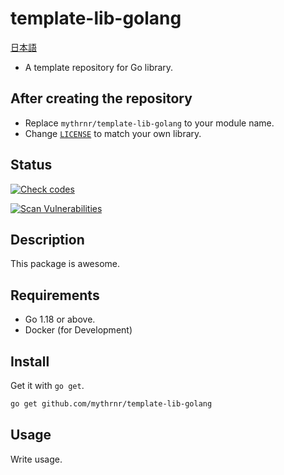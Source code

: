 # template-lib-golang

[日本語](./README.jp.md)

- A template repository for Go library.

## After creating the repository

- Replace `mythrnr/template-lib-golang` to your module name.
- Change [`LICENSE`](./LICENSE) to match your own library.

## Status

[![Check codes](https://github.com/mythrnr/template-lib-golang/actions/workflows/check-code.yaml/badge.svg)](https://github.com/mythrnr/template-lib-golang/actions/workflows/check-code.yaml)

[![Scan Vulnerabilities](https://github.com/mythrnr/template-lib-golang/actions/workflows/scan-vulnerabilities.yaml/badge.svg)](https://github.com/mythrnr/template-lib-golang/actions/workflows/scan-vulnerabilities.yaml)

## Description

This package is awesome.

## Requirements

- Go 1.18 or above.
- Docker (for Development)

## Install

Get it with `go get`.

```bash
go get github.com/mythrnr/template-lib-golang
```

## Usage

Write usage.
